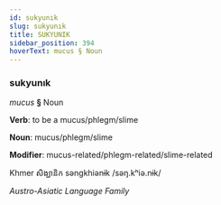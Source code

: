 ```yaml
---
id: sukyunık
slug: sukyunık
title: SUKYUNIK
sidebar_position: 394
hoverText: mucus § Noun
---
```


### sukyunık

*mucus* **§** Noun

**Verb**: to be a mucus/phlegm/slime

**Noun**: mucus/phlegm/slime

**Modifier**: mucus-related/phlegm-related/slime-related

Khmer សិង្ឃានិក səngkhiənɨk /səŋ.kʰiə.nɨk/

*Austro-Asiatic Language Family*